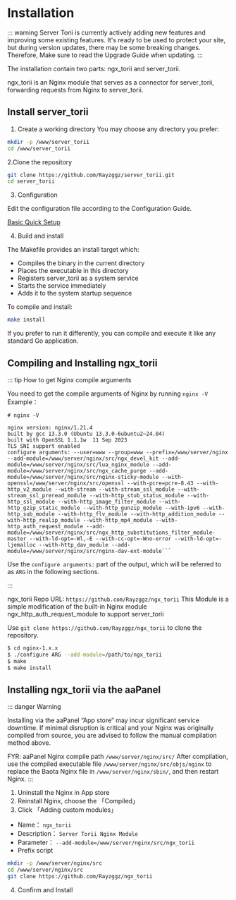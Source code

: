 # Installation

::: warning
Server Torii is currently actively adding new features and improving some existing features. 
It's ready to be used to protect your site, but during version updates, there may be some breaking changes. 
Therefore, Make sure to read the Upgrade Guide when updating.
:::


The installation contain two parts: ngx_torii and server_torii.

ngx_torii is an Nginx module that serves as a connector for server_torii, forwarding requests from Nginx to server_torii.

## Install server_torii

1. Create a working directory
   You may choose any directory you prefer:
```sh
mkdir -p /www/server_torii
cd /www/server_torii
```
2.Clone the repository
```sh
git clone https://github.com/Rayzggz/server_torii.git
cd server_torii
```

3. Configuration

Edit the configuration file according to the Configuration Guide.

[Basic Quick Setup](/guide/configuration.html#basic-quick-setup)

4. Build and install

The Makefile provides an install target which:
- Compiles the binary in the current directory
- Places the executable in this directory
- Registers server_torii as a system service
- Starts the service immediately
- Adds it to the system startup sequence

To compile and install:
```sh
make install
```

If you prefer to run it differently, you can compile and execute it like any standard Go application.


## Compiling and Installing ngx_torii


::: tip How to get Nginx compile arguments

You need to get the compile arguments of Nginx by running `nginx -V`
Example：
```
# nginx -V

nginx version: nginx/1.21.4
built by gcc 13.3.0 (Ubuntu 13.3.0-6ubuntu2~24.04) 
built with OpenSSL 1.1.1w  11 Sep 2023
TLS SNI support enabled
configure arguments: --user=www --group=www --prefix=/www/server/nginx --add-module=/www/server/nginx/src/ngx_devel_kit --add-module=/www/server/nginx/src/lua_nginx_module --add-module=/www/server/nginx/src/ngx_cache_purge --add-module=/www/server/nginx/src/nginx-sticky-module --with-openssl=/www/server/nginx/src/openssl --with-pcre=pcre-8.43 --with-http_v2_module --with-stream --with-stream_ssl_module --with-stream_ssl_preread_module --with-http_stub_status_module --with-http_ssl_module --with-http_image_filter_module --with-http_gzip_static_module --with-http_gunzip_module --with-ipv6 --with-http_sub_module --with-http_flv_module --with-http_addition_module --with-http_realip_module --with-http_mp4_module --with-http_auth_request_module --add-module=/www/server/nginx/src/ngx_http_substitutions_filter_module-master --with-ld-opt=-Wl,-E --with-cc-opt=-Wno-error --with-ld-opt=-ljemalloc --with-http_dav_module --add-module=/www/server/nginx/src/nginx-dav-ext-module```
```
Use the `configure arguments:` part of the output, which will be referred to as `ARG` in the following sections.

:::

ngx_torii Repo URL:
`https://github.com/Rayzggz/ngx_torii`
This Module is a simple modification of the built-in Nginx module ngx_http_auth_request_module to support server_torii

Use `git clone https://github.com/Rayzggz/ngx_torii` to clone the repository.

```sh
$ cd nginx-1.x.x
$ ./configure ARG --add-module=/path/to/ngx_torii
$ make
$ make install
```


## Installing ngx_torii via the aaPanel

::: danger Warning

Installing via the aaPanel “App store” may incur significant service downtime.
If minimal disruption is critical and your Nginx was originally compiled from source, you are advised to follow the manual compilation method above.

FYR:
aaPanel Nginx compile path `/www/server/nginx/src/`
After compilation, use the compiled executable file `/www/server/nginx/src/objs/nginx` to replace the Baota Nginx file in `/www/server/nginx/sbin/`, and then restart Nginx.
:::


1. Uninstall the Nginx in App store
2. Reinstall Nginx, choose the 「Compiled」
3. Click 「Adding custom modules」
* Name： `ngx_torii`
* Description： `Server Torii Nginx Module`
* Parameter： `--add-module=/www/server/nginx/src/ngx_torii`
* Prefix script
```sh
mkdir -p /www/server/nginx/src
cd /www/server/nginx/src
git clone https://github.com/Rayzggz/ngx_torii
```

4. Confirm and Install



